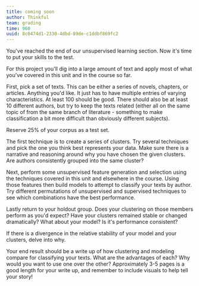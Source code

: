 ```yaml
---
title: coming soon
author: Thinkful
team: grading
time: 960
uuid: 8c0474d1-2330-4dbd-89de-c1ddbf869fc2
---
```


You've reached the end of our unsupervised learning section. Now it's time to put your skills to the test.

For this project you'll dig into a large amount of text and apply most of what you've covered in this unit and in the course so far.

First, pick a set of texts. This can be either a series of novels, chapters, or articles. Anything you'd like. It just has to have multiple entries of varying characteristics. At least 100 should be good. There should also be at least 10 different authors, but try to keep the texts related (either all on the same topic of from the same branch of literature - something to make classification a bit more difficult than obviously different subjects).
 
Reserve 25% of your corpus as a test set.
 
The first technique is to create a series of clusters. Try several techniques and pick the one you think best represents your data. Make sure there is a narrative and reasoning around why you have chosen the given clusters. Are authors consistently grouped into the same cluster?
 
Next, perform some unsupervised feature generation and selection using the techniques covered in this unit and elsewhere in the course. Using those features then build models to attempt to classify your texts by author. Try different permutations of unsupervised and supervised techniques to see which combinations have the best performance.
 
Lastly return to your holdout group. Does your clustering on those members perform as you'd expect? Have your clusters remained stable or changed dramatically? What about your model? Is it's performance consistent?
 
If there is a divergence in the relative stability of your model and your clusters, delve into why.
 
Your end result should be a write up of how clustering and modeling compare for classifying your texts. What are the advantages of each? Why would you want to use one over the other? Approximately 3-5 pages is a good length for your write up, and remember to include visuals to help tell your story!
